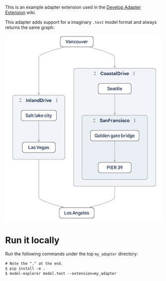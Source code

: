This is an example adapter extension used in the
[Develop Adapter Extension](https://github.com/google-ai-edge/model-explorer/wiki/6.-Develop-Adapter-Extension)
wiki.

This adapter adds support for a imaginary `.test` model format and always
returns the same graph:

<img src="screenshots/my_adapter_graph.png" width="562">

<br>

# Run it locally

Run the following commands under the top `my_adapter` directory:

```shell
# Note the "." at the end.
$ pip install -e .
$ model-explorer model.test --extension=my_adapter
```

